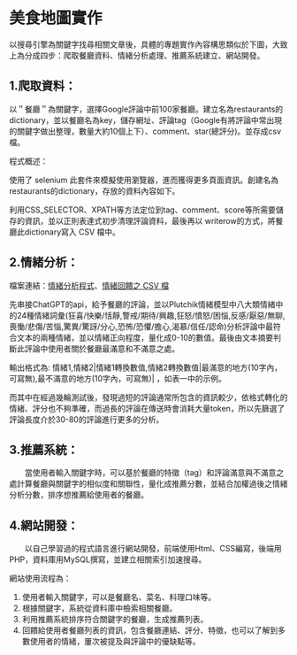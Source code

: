 # 美食地圖實作
以搜尋引擎為關鍵字找尋相關文章後，具體的專題實作內容構思類似於下圖，大致上為分成四步：爬取餐廳資料、情緒分析處理、推薦系統建立、網站開發。

## 1.爬取資料：
以＂餐廳＂為關鍵字，選擇Google評論中前100家餐廳。建立名為restaurants的dictionary，並以餐廳名為key，儲存網址、評論tag（Google有將評論中常出現的關鍵字做出整理，數量大約10個上下）、comment、star(總評分)。並存成csv檔。

程式概述：

使用了 selenium 此套件來模擬使用瀏覽器，進而獲得更多頁面資訊。創建名為 restaurants的dictionary，存放的資料內容如下。

利用CSS_SELECTOR、XPATH等方法定位到tag、comment、score等所需要儲存的資訊，並以正則表達式初步清理評論資料，最後再以 writerow的方式，將餐廳此dictionary寫入 CSV 檔中。

## 2.情緒分析：
檔案連結：[情緒分析程式](https://reurl.cc/EoKGkR)、[情緒回饋之 CSV 檔](https://reurl.cc/EoKGkR)

先串接ChatGPT的api，給予餐廳的評論，並以Plutchik情緒模型中八大類情緒中的24種情緒詞彙(狂喜/快樂/恬靜,警戒/期待/興趣,狂怒/憤怒/困惱,反感/厭惡/無聊,喪慟/悲傷/苦惱,驚異/驚訝/分心,恐怖/恐懼/擔心,渴慕/信任/認命)分析評論中最符合文本的兩種情緒，並以情緒正向程度，量化成0-10的數值。最後由文本摘要判斷此評論中使用者關於餐廳最滿意和不滿意之處。

輸出格式為: 情緒1,情緒2|情緒1轉換數值,情緒2轉換數值|最滿意的地方(10字內，可寫無),最不滿意的地方(10字內，可寫無)| ，如表一中的示例。

而其中在經過幾輪測試後，發現過短的評論通常所包含的資訊較少，依格式轉化的情緒、評分也不夠準確，而過長的評論在傳送時會消耗大量token，所以先篩選了評論長度介於30-80的評論進行更多的分析。

## 3.推薦系統：
　　當使用者輸入關鍵字時，可以基於餐廳的特徵（tag）和評論滿意與不滿意之處計算餐廳與關鍵字的相似度和關聯性，量化成推薦分數，並結合加權過後之情緒分析分數，排序想推薦給使用者的餐廳。

## 4.網站開發：
　　以自己學習過的程式語言進行網站開發，前端使用Html、CSS編寫，後端用PHP，資料庫用MySQL撰寫，並建立相關索引加速搜尋。
  
網站使用流程為：
1. 使用者輸入關鍵字，可以是餐廳名、菜名、料理口味等。
2. 根據關鍵字，系統從資料庫中檢索相關餐廳。
3. 利用推薦系統排序符合關鍵字的餐廳，生成推薦列表。
4. 回饋給使用者餐廳列表的資訊，包含餐廳連結、評分、特徵，也可以了解到多數使用者的情緒，屢次被提及與評論中的優缺點等。

